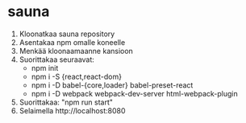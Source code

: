 # sauna

1. Kloonatkaa sauna repository
2. Asentakaa npm omalle koneelle
3. Menkää kloonaamaanne kansioon
4. Suorittakaa seuraavat:
    - npm init
    - npm i -S {react,react-dom}
    - npm i -D babel-{core,loader} babel-preset-react
    - npm i -D webpack webpack-dev-server html-webpack-plugin
5. Suorittakaa: "npm run start"
6. Selaimella http://localhost:8080
